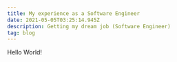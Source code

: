 ```yaml
---
title: My experience as a Software Engineer
date: 2021-05-05T03:25:14.945Z
description: Getting my dream job (Software Engineer)
tag: blog
---
```

Hello World!